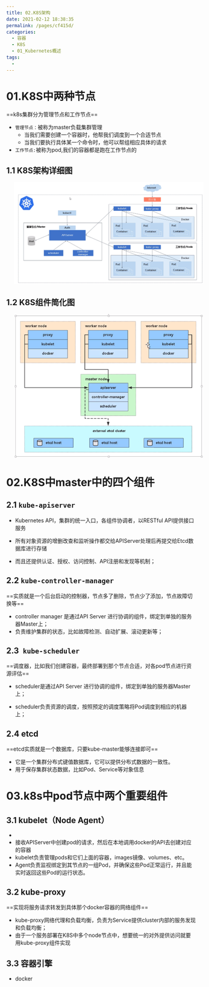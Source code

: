 ```yaml
---
title: 02.K8S架构
date: 2021-02-12 18:38:35
permalink: /pages/cf415d/
categories:
  - 容器
  - K8S
  - 01_Kubernetes概述
tags:
  - 
---
```

# 01.K8S中两种节点

==k8s集群分为管理节点和工作节点==

- `管理节点：`被称为master负载集群管理
   - 当我们需要创建一个容器时，他帮我们调度到一个合适节点
   - 当我们要执行具体某一个命令时，他可以帮组相应具体的请求
- `工作节点:`被称为pod,我们的容器都是跑在工作节点的

## 1.1 K8S架构详细图

<img src="./assets/image-20201215165654516.png" style="width:1000px;margin-left:20px;"> </img>

## 1.2 K8S组件简化图

<img src="./assets/image-20201215171431248.png" style="width:800px;margin-left:20px;"> </img>

# 02.K8S中master中的四个组件

## 2.1 `kube-apiserver`

- Kubernetes API，集群的统一入口，各组件协调者，以RESTful API提供接口服务
- 所有对象资源的增删改查和监听操作都交给APIServer处理后再提交给Etcd数据库进行存储

- 而且还提供认证、授权、访问控制、API注册和发现等机制；

## 2.2 `kube-controller-manager`

==实质就是一个后台启动的控制器，节点多了删除，节点少了添加，节点故障切换等==

- controller manager 是通过API Server 进行协调的组件，绑定到单独的服务器Master上；
- 负责维护集群的状态，比如故障检测、自动扩展、滚动更新等；

## 2.3` kube-scheduler`

==调度器，比如我们创建容器，最终部署到那个节点合适，对各pod节点进行资源评估==

- scheduler是通过API Server 进行协调的组件，绑定到单独的服务器Master上；

- scheduler负责资源的调度，按照预定的调度策略将Pod调度到相应的机器上；

## 2.4 etcd

==etcd实质就是一个数据库，只要kube-master能够连接即可==

- 它是一个集群分布式键值数据库，它可以提供分布式数据的一致性。
- 用于保存集群状态数据，比如Pod、Service等对象信息



# 03.k8s中pod节点中两个重要组件

## 3.1 kubelet（Node Agent）

- 
- 接收APIServer中创建pod的请求，然后在本地调用docker的API去创建对应的容器
- kubelet负责管理pods和它们上面的容器，images镜像、volumes、etc。
- Agent负责监视绑定到其节点的一组Pod，并确保这些Pod正常运行，并且能实时返回这些Pod的运行状态。

## 3.2 kube-proxy

==实现将服务请求转发到具体那个docker容器的网络组件==

- kube-proxy网络代理和负载均衡，负责为Service提供cluster内部的服务发现和负载均衡；
- 由于一个服务部署在K8S中多个node节点中，想要统一的对外提供访问就要用kube-proxy组件实现

## 3.3 容器引擎

- docker







